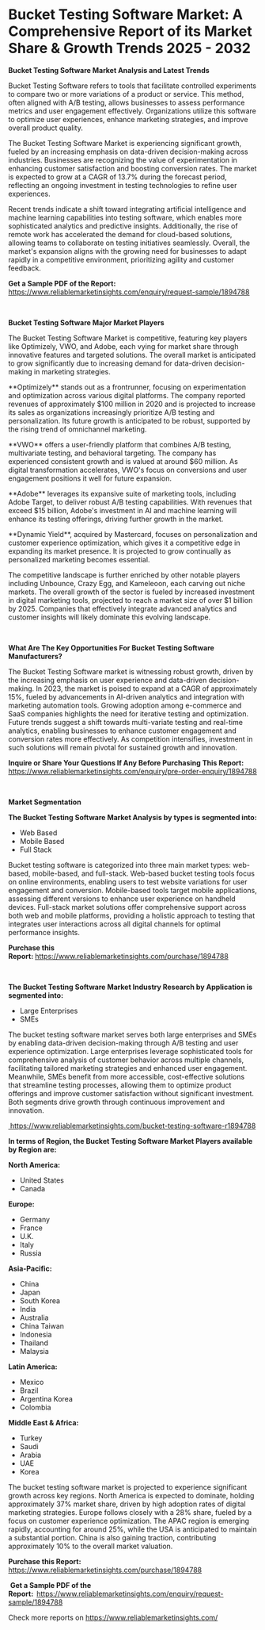 <p><h1>Bucket Testing Software Market: A Comprehensive Report of its Market Share & Growth Trends 2025 - 2032</h1></p><p><strong>Bucket Testing Software Market Analysis and Latest Trends</strong></p>
<p><p>Bucket Testing Software refers to tools that facilitate controlled experiments to compare two or more variations of a product or service. This method, often aligned with A/B testing, allows businesses to assess performance metrics and user engagement effectively. Organizations utilize this software to optimize user experiences, enhance marketing strategies, and improve overall product quality.</p><p>The Bucket Testing Software Market is experiencing significant growth, fueled by an increasing emphasis on data-driven decision-making across industries. Businesses are recognizing the value of experimentation in enhancing customer satisfaction and boosting conversion rates. The market is expected to grow at a CAGR of 13.7% during the forecast period, reflecting an ongoing investment in testing technologies to refine user experiences.</p><p>Recent trends indicate a shift toward integrating artificial intelligence and machine learning capabilities into testing software, which enables more sophisticated analytics and predictive insights. Additionally, the rise of remote work has accelerated the demand for cloud-based solutions, allowing teams to collaborate on testing initiatives seamlessly. Overall, the market's expansion aligns with the growing need for businesses to adapt rapidly in a competitive environment, prioritizing agility and customer feedback.</p></p>
<p><strong>Get a Sample PDF of the Report:&nbsp;</strong> <a href="https://www.reliablemarketinsights.com/enquiry/request-sample/1894788?utm_campaign=3523&utm_medium=2&utm_source=Github&utm_content=ia&utm_term=28032025&utm_id=bucket-testing-software">https://www.reliablemarketinsights.com/enquiry/request-sample/1894788</a></p>
<p>&nbsp;</p>
<p><strong>Bucket Testing Software Major Market Players</strong></p>
<p><p>The Bucket Testing Software Market is competitive, featuring key players like Optimizely, VWO, and Adobe, each vying for market share through innovative features and targeted solutions. The overall market is anticipated to grow significantly due to increasing demand for data-driven decision-making in marketing strategies.</p><p>**Optimizely** stands out as a frontrunner, focusing on experimentation and optimization across various digital platforms. The company reported revenues of approximately $100 million in 2020 and is projected to increase its sales as organizations increasingly prioritize A/B testing and personalization. Its future growth is anticipated to be robust, supported by the rising trend of omnichannel marketing.</p><p>**VWO** offers a user-friendly platform that combines A/B testing, multivariate testing, and behavioral targeting. The company has experienced consistent growth and is valued at around $60 million. As digital transformation accelerates, VWO's focus on conversions and user engagement positions it well for future expansion.</p><p>**Adobe** leverages its expansive suite of marketing tools, including Adobe Target, to deliver robust A/B testing capabilities. With revenues that exceed $15 billion, Adobe's investment in AI and machine learning will enhance its testing offerings, driving further growth in the market.</p><p>**Dynamic Yield**, acquired by Mastercard, focuses on personalization and customer experience optimization, which gives it a competitive edge in expanding its market presence. It is projected to grow continually as personalized marketing becomes essential.</p><p>The competitive landscape is further enriched by other notable players including Unbounce, Crazy Egg, and Kameleoon, each carving out niche markets. The overall growth of the sector is fueled by increased investment in digital marketing tools, projected to reach a market size of over $1 billion by 2025. Companies that effectively integrate advanced analytics and customer insights will likely dominate this evolving landscape.</p></p>
<p>&nbsp;</p>
<p><strong>What Are The Key Opportunities For Bucket Testing Software Manufacturers?</strong></p>
<p><p>The Bucket Testing Software market is witnessing robust growth, driven by the increasing emphasis on user experience and data-driven decision-making. In 2023, the market is poised to expand at a CAGR of approximately 15%, fueled by advancements in AI-driven analytics and integration with marketing automation tools. Growing adoption among e-commerce and SaaS companies highlights the need for iterative testing and optimization. Future trends suggest a shift towards multi-variate testing and real-time analytics, enabling businesses to enhance customer engagement and conversion rates more effectively. As competition intensifies, investment in such solutions will remain pivotal for sustained growth and innovation.</p></p>
<p><strong>Inquire or Share Your Questions If Any Before Purchasing This Report:</strong> <a href="https://www.reliablemarketinsights.com/enquiry/pre-order-enquiry/1894788?utm_campaign=3523&utm_medium=2&utm_source=Github&utm_content=ia&utm_term=28032025&utm_id=bucket-testing-software">https://www.reliablemarketinsights.com/enquiry/pre-order-enquiry/1894788</a></p>
<p>&nbsp;</p>
<p><strong>Market Segmentation</strong></p>
<p><strong>The Bucket Testing Software Market Analysis by types is segmented into:</strong></p>
<p><ul><li>Web Based</li><li>Mobile Based</li><li>Full Stack</li></ul></p>
<p><p>Bucket testing software is categorized into three main market types: web-based, mobile-based, and full-stack. Web-based bucket testing tools focus on online environments, enabling users to test website variations for user engagement and conversion. Mobile-based tools target mobile applications, assessing different versions to enhance user experience on handheld devices. Full-stack market solutions offer comprehensive support across both web and mobile platforms, providing a holistic approach to testing that integrates user interactions across all digital channels for optimal performance insights.</p></p>
<p><strong>Purchase this Report:&nbsp;</strong><a href="https://www.reliablemarketinsights.com/purchase/1894788?utm_campaign=3523&utm_medium=2&utm_source=Github&utm_content=ia&utm_term=28032025&utm_id=bucket-testing-software">https://www.reliablemarketinsights.com/purchase/1894788</a></p>
<p>&nbsp;</p>
<p><strong>The Bucket Testing Software Market Industry Research by Application is segmented into:</strong></p>
<p><ul><li>Large Enterprises</li><li>SMEs</li></ul></p>
<p><p>The bucket testing software market serves both large enterprises and SMEs by enabling data-driven decision-making through A/B testing and user experience optimization. Large enterprises leverage sophisticated tools for comprehensive analysis of customer behavior across multiple channels, facilitating tailored marketing strategies and enhanced user engagement. Meanwhile, SMEs benefit from more accessible, cost-effective solutions that streamline testing processes, allowing them to optimize product offerings and improve customer satisfaction without significant investment. Both segments drive growth through continuous improvement and innovation.</p></p>
<p><a href="https://www.reliablemarketinsights.com/bucket-testing-software-r1894788?utm_campaign=3523&utm_medium=2&utm_source=Github&utm_content=ia&utm_term=28032025&utm_id=bucket-testing-software">&nbsp;https://www.reliablemarketinsights.com/bucket-testing-software-r1894788</a></p>
<p><strong>In terms of Region, the Bucket Testing Software Market Players available by Region are:</strong></p>
<p>
    <p> <strong> North America: </strong>
        <ul>
            <li>United States</li>
            <li>Canada</li>
        </ul>
        </p> 
    <p> <strong> Europe: </strong>
        <ul>
            <li>Germany</li>
            <li>France</li>
            <li>U.K.</li>
            <li>Italy</li>
            <li>Russia</li>
        </ul>
        </p> 
    <p> <strong> Asia-Pacific: </strong>
        <ul>
            <li>China</li>
            <li>Japan</li>
            <li>South Korea</li>
            <li>India</li>
            <li>Australia</li>
            <li>China Taiwan</li>
            <li>Indonesia</li>
            <li>Thailand</li>
            <li>Malaysia</li>
        </ul>
        </p> 
    <p> <strong> Latin America: </strong>
        <ul>
            <li>Mexico</li>
            <li>Brazil</li>
            <li>Argentina Korea</li>
            <li>Colombia</li>
        </ul>
        </p> 
    <p> <strong> Middle East & Africa: </strong>
        <ul>
            <li>Turkey</li>
            <li>Saudi</li>
            <li>Arabia</li>
            <li>UAE</li>
            <li>Korea</li>
        </ul>
    </p>
    </p>
<p><p>The bucket testing software market is projected to experience significant growth across key regions. North America is expected to dominate, holding approximately 37% market share, driven by high adoption rates of digital marketing strategies. Europe follows closely with a 28% share, fueled by a focus on customer experience optimization. The APAC region is emerging rapidly, accounting for around 25%, while the USA is anticipated to maintain a substantial portion. China is also gaining traction, contributing approximately 10% to the overall market valuation.</p></p>
<p><strong>Purchase this Report: </strong><a href="https://www.reliablemarketinsights.com/purchase/1894788?utm_campaign=3523&utm_medium=2&utm_source=Github&utm_content=ia&utm_term=28032025&utm_id=bucket-testing-software">https://www.reliablemarketinsights.com/purchase/1894788</a></p>
<p>&nbsp;<strong>Get a Sample PDF of the Report:&nbsp;&nbsp;</strong><a href="https://www.reliablemarketinsights.com/enquiry/request-sample/1894788?utm_campaign=3523&utm_medium=2&utm_source=Github&utm_content=ia&utm_term=28032025&utm_id=bucket-testing-software">https://www.reliablemarketinsights.com/enquiry/request-sample/1894788</a></p>
<p><strong></strong></p>
<p>Check more reports on <a href="https://www.reliablemarketinsights.com/?utm_campaign=3523&utm_medium=2&utm_source=Github&utm_content=ia&utm_term=28032025&utm_id=bucket-testing-software">https://www.reliablemarketinsights.com/</a></p>